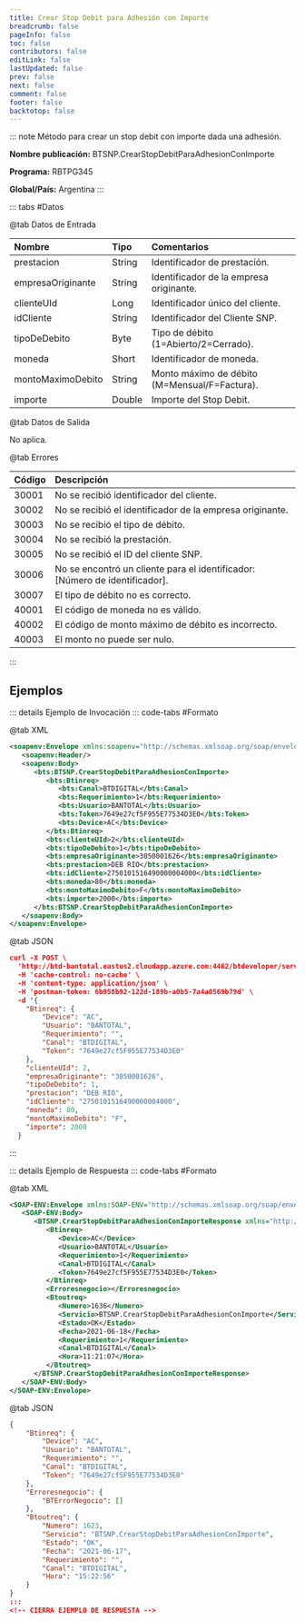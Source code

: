 ```yaml
---
title: Crear Stop Debit para Adhesión con Importe
breadcrumb: false
pageInfo: false
toc: false
contributors: false
editLink: false
lastUpdated: false
prev: false
next: false
comment: false
footer: false
backtotop: false
---
```


<!-- ABRE DATOS DEL MÉTODO -->
::: note Método para crear un stop debit con importe dada una adhesión.

**Nombre publicación:** BTSNP.CrearStopDebitParaAdhesionConImporte

**Programa:** RBTPG345

**Global/País:** Argentina
:::
<!-- CIERRA DATOS DEL MÉTODO -->

<!-- ABRE TABLA DE DATOS -->
::: tabs #Datos 

@tab Datos de Entrada

Nombre | Tipo | Comentarios
:--------- | :--------- | :---------
prestacion | String | Identificador de prestación.
empresaOriginante | String | Identificador de la empresa originante.
clienteUId | Long | Identificador único del cliente.
idCliente | String | Identificador del Cliente SNP.
tipoDeDebito | Byte | Tipo de débito (1=Abierto/2=Cerrado).
moneda | Short | Identificador de moneda.
montoMaximoDebito | String | Monto máximo de débito (M=Mensual/F=Factura).
importe | Double | Importe del Stop Debit.

@tab Datos de Salida

No aplica.

@tab Errores

Código | Descripción
:--------- | :-----------
30001 | No se recibió identificador del cliente.
30002 | No se recibió el identificador de la empresa originante.
30003 | No se recibió el tipo de débito.
30004 | No se recibió la prestación.
30005 | No se recibió el ID del cliente SNP.
30006 | No se encontró un cliente para el identificador: [Número de identificador].
30007 | El tipo de débito no es correcto.
40001 | El código de moneda no es válido.
40002 | El código de monto máximo de débito es incorrecto.
40003 | El monto no puede ser nulo.
::: 
<!-- CIERRA TABLA DE DATOS -->

## **Ejemplos**

<!-- ABRE EJEMPLO DE INVOCACIÓN -->
::: details Ejemplo de Invocación 
::: code-tabs #Formato

@tab XML
```xml
<soapenv:Envelope xmlns:soapenv="http://schemas.xmlsoap.org/soap/envelope/" xmlns:bts="http://uy.com.dlya.bantotal/BTSOA/">
   <soapenv:Header/>
   <soapenv:Body>
      <bts:BTSNP.CrearStopDebitParaAdhesionConImporte>
         <bts:Btinreq>
            <bts:Canal>BTDIGITAL</bts:Canal>
            <bts:Requerimiento>1</bts:Requerimiento>
            <bts:Usuario>BANTOTAL</bts:Usuario>
            <bts:Token>7649e27cf5F955E77534D3E0</bts:Token>
            <bts:Device>AC</bts:Device>
         </bts:Btinreq>
         <bts:clienteUId>2</bts:clienteUId>
         <bts:tipoDeDebito>1</bts:tipoDeDebito>
         <bts:empresaOriginante>3050001626</bts:empresaOriginante>
         <bts:prestacion>DEB RIO</bts:prestacion>
         <bts:idCliente>2750101516490000004000</bts:idCliente>
         <bts:moneda>80</bts:moneda>
         <bts:montoMaximoDebito>F</bts:montoMaximoDebito>
         <bts:importe>2000</bts:importe>
      </bts:BTSNP.CrearStopDebitParaAdhesionConImporte>
   </soapenv:Body>
</soapenv:Envelope>
```

@tab JSON
```json
curl -X POST \
  'http://btd-bantotal.eastus2.cloudapp.azure.com:4462/btdeveloper/servlet/com.dlya.bantotal.odwsbt_BTSNP_v1?CrearStopDebitParaAdhesionConImporte' \
  -H 'cache-control: no-cache' \
  -H 'content-type: application/json' \
  -H 'postman-token: 6b958b92-122d-189b-a0b5-7a4a0569b79d' \
  -d '{
    "Btinreq": {
        "Device": "AC",
        "Usuario": "BANTOTAL",
        "Requerimiento": "",
        "Canal": "BTDIGITAL",
        "Token": "7649e27cf5F955E77534D3E0"
    },
    "clienteUId": 2,
    "empresaOriginante": "3050001626",
    "tipoDeDebito": 1,
    "prestacion": "DEB RIO",
    "idCliente": "2750101516490000004000",
    "moneda": 80,
    "montoMaximoDebito": "F",
    "importe": 2000
  }
```
:::
<!-- CIERRA EJEMPLO DE INVOCACIÓN -->

<!-- ABRE EJEMPLO DE RESPUESTA -->
::: details Ejemplo de Respuesta 
::: code-tabs #Formato

@tab XML
```xml
<SOAP-ENV:Envelope xmlns:SOAP-ENV="http://schemas.xmlsoap.org/soap/envelope/" xmlns:xsd="http://www.w3.org/2001/XMLSchema" xmlns:SOAP-ENC="http://schemas.xmlsoap.org/soap/encoding/" xmlns:xsi="http://www.w3.org/2001/XMLSchema-instance">
   <SOAP-ENV:Body>
      <BTSNP.CrearStopDebitParaAdhesionConImporteResponse xmlns="http://uy.com.dlya.bantotal/BTSOA/">
         <Btinreq>
            <Device>AC</Device>
            <Usuario>BANTOTAL</Usuario>
            <Requerimiento>1</Requerimiento>
            <Canal>BTDIGITAL</Canal>
            <Token>7649e27cf5F955E77534D3E0</Token>
         </Btinreq>
         <Erroresnegocio></Erroresnegocio>
         <Btoutreq>
            <Numero>1636</Numero>
            <Servicio>BTSNP.CrearStopDebitParaAdhesionConImporte</Servicio>
            <Estado>OK</Estado>
            <Fecha>2021-06-18</Fecha>
            <Requerimiento>1</Requerimiento>
            <Canal>BTDIGITAL</Canal>
            <Hora>11:21:07</Hora>
         </Btoutreq>
      </BTSNP.CrearStopDebitParaAdhesionConImporteResponse>
   </SOAP-ENV:Body>
</SOAP-ENV:Envelope>
```

@tab JSON
```json
{
    "Btinreq": {
        "Device": "AC",
        "Usuario": "BANTOTAL",
        "Requerimiento": "",
        "Canal": "BTDIGITAL",
        "Token": "7649e27cf5F955E77534D3E0"
    },
    "Erroresnegocio": {
        "BTErrorNegocio": []
    },
    "Btoutreq": {
        "Numero": 1623,
        "Servicio": "BTSNP.CrearStopDebitParaAdhesionConImporte",
        "Estado": "OK",
        "Fecha": "2021-06-17",
        "Requerimiento": "",
        "Canal": "BTDIGITAL",
        "Hora": "15:22:56"
    }
}
::: 
<!-- CIERRA EJEMPLO DE RESPUESTA -->